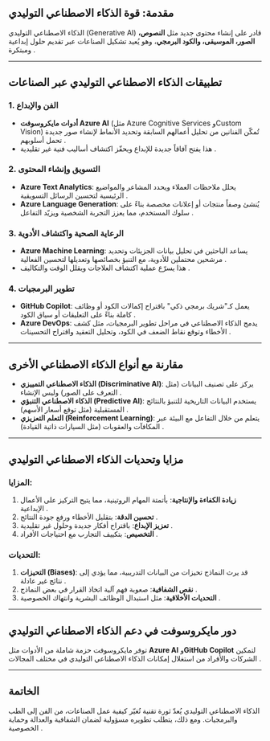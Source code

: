 


## مقدمة: قوة الذكاء الاصطناعي التوليدي  
الذكاء الاصطناعي التوليدي (Generative AI) قادر على إنشاء محتوى جديد مثل **النصوص، الصور، الموسيقى، والكود البرمجي**، وهو يُعيد تشكيل الصناعات عبر تقديم حلول إبداعية ومبتكرة .  

---

## تطبيقات الذكاء الاصطناعي التوليدي عبر الصناعات  

### 1. **الفن والإبداع**  
- **أدوات مايكروسوفت Azure AI** (مثل Azure Cognitive Services وCustom Vision) تُمكّن الفنانين من تحليل أعمالهم السابقة وتحديد الأنماط لإنشاء صور جديدة تحمل أسلوبهم .  
- هذا يفتح آفاقاً جديدة للإبداع ويحفّز اكتشاف أساليب فنية غير تقليدية .  

### 2. **التسويق وإنشاء المحتوى**  
- **Azure Text Analytics**: يحلل ملاحظات العملاء ويحدد المشاعر والمواضيع الرئيسية لتحسين الرسائل التسويقية .  
- **Azure Language Generation**: يُنشئ وصفاً منتجات أو إعلانات مخصصة بناءً على سلوك المستخدم، مما يعزز التجربة الشخصية ويزيّد التفاعل .  

### 3. **الرعاية الصحية واكتشاف الأدوية**  
- **Azure Machine Learning**: يساعد الباحثين في تحليل بيانات الجزيئات وتحديد مرشحين محتملين للأدوية، مع التنبؤ بخصائصها وتعديلها لتحسين الفعالية .  
- هذا يسرّع عملية اكتشاف العلاجات ويقلل الوقت والتكاليف .  

### 4. **تطوير البرمجيات**  
- **GitHub Copilot**: يعمل كـ"شريك برمجي ذكي" باقتراح إكمالات الكود أو وظائف كاملة بناءً على التعليقات أو سياق الكود .  
- **Azure DevOps**: يدمج الذكاء الاصطناعي في مراحل تطوير البرمجيات، مثل كشف الأخطاء وتوقع نقاط الضعف في الكود، وتحليل التعقيد واقتراح التحسينات .  

---

## مقارنة مع أنواع الذكاء الاصطناعي الأخرى  
- **الذكاء الاصطناعي التمييزي (Discriminative AI)**: يركز على تصنيف البيانات (مثل التعرف على الصور) وليس الإنشاء .  
- **الذكاء الاصطناعي التنبؤي (Predictive AI)**: يستخدم البيانات التاريخية للتنبؤ بالنتائج المستقبلية (مثل توقع أسعار الأسهم) .  
- **التعلم التعزيزي (Reinforcement Learning)**: يتعلم من خلال التفاعل مع البيئة عبر المكافآت والعقوبات (مثل السيارات ذاتية القيادة) .  

---

## مزايا وتحديات الذكاء الاصطناعي التوليدي  

### **المزايا**:  
1. **زيادة الكفاءة والإنتاجية**: بأتمتة المهام الروتينية، مما يتيح التركيز على الأعمال الإبداعية .  
2. **تحسين الدقة**: بتقليل الأخطاء ورفع جودة النتائج .  
3. **تعزيز الإبداع**: باقتراح أفكار جديدة وحلول غير تقليدية .  
4. **التخصيص**: بتكييف التجارب مع احتياجات الأفراد .  

### **التحديات**:  
1. **التحيزات (Biases)**: قد يرث النماذج تحيزات من البيانات التدريبية، مما يؤدي إلى نتائج غير عادلة .  
2. **نقص الشفافية**: صعوبة فهم آلية اتخاذ القرار في بعض النماذج .  
3. **التحديات الأخلاقية**: مثل استبدال الوظائف البشرية وانتهاك الخصوصية .  

---

## دور مايكروسوفت في دعم الذكاء الاصطناعي التوليدي  
توفر مايكروسوفت حزمة شاملة من الأدوات مثل **Azure AI** و**GitHub Copilot** لتمكين الشركات والأفراد من استغلال إمكانات الذكاء الاصطناعي التوليدي في مختلف المجالات .  

---

## الخاتمة  
الذكاء الاصطناعي التوليدي يُعدّ ثورة تقنية تُغيّر كيفية عمل الصناعات، من الفن إلى الطب والبرمجيات. ومع ذلك، يتطلب تطويره مسؤولية لضمان الشفافية والعدالة وحماية الخصوصية .  
